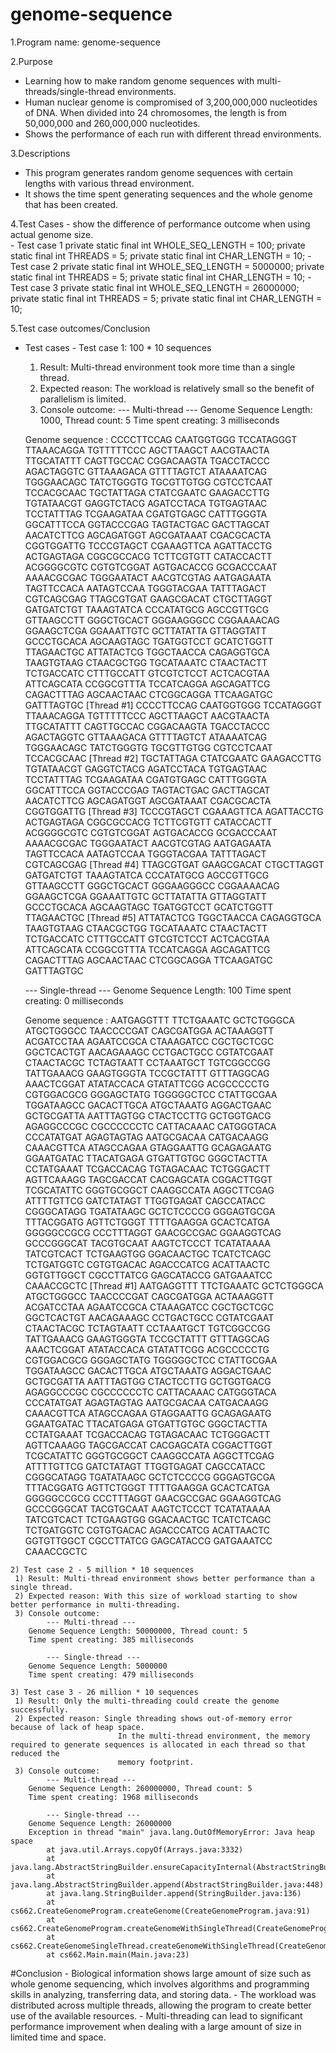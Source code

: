 # genome-sequence


1.Program name: genome-sequence

2.Purpose
  - Learning how to make random genome sequences with multi-threads/single-thread environments.
  - Human nuclear genome is compromised of 3,200,000,000 nucleotides of DNA.
    When divided into 24 chromosomes, the length is from 50,000,000 and 260,000,000 nucleotides.
  - Shows the performance of each run with different thread environments.

3.Descriptions
  - This program generates random genome sequences with certain lengths with various thread environment.
  - It shows the time spent generating sequences and the whole genome that has been created.

4.Test Cases
    - show the difference of performance outcome when using actual genome size.
    <br>
    - Test case 1
    private static final int WHOLE_SEQ_LENGTH = 100;
    private static final int THREADS = 5;
    private static final int CHAR_LENGTH = 10;
    - Test case 2
    private static final int WHOLE_SEQ_LENGTH = 5000000;
    private static final int THREADS = 5;
    private static final int CHAR_LENGTH = 10;
    - Test case 3
    private static final int WHOLE_SEQ_LENGTH = 26000000;
    private static final int THREADS = 5;
    private static final int CHAR_LENGTH = 10;

5.Test case outcomes/Conclusion
   - Test cases
    - Test case 1: 100 * 10 sequences
     1) Result: Multi-thread environment took more time than a single thread.
     2) Expected reason: The workload is relatively small so the benefit of parallelism is limited.
     3) Console outcome:
       	--- Multi-thread ---
       Genome Sequence Length: 1000, Thread count: 5
       Time spent creating: 3 milliseconds
       
       Genome sequence : CCCCTTCCAG CAATGGTGGG TCCATAGGGT TTAAACAGGA TGTTTTTCCC AGCTTAAGCT AACGTAACTA TTGCATATTT CAGTTGCCAC CGGACAAGTA TGACCTACCC AGACTAGGTC GTTAAAGACA GTTTTAGTCT ATAAAATCAG TGGGAACAGC TATCTGGGTG TGCGTTGTGG CGTCCTCAAT TCCACGCAAC TGCTATTAGA CTATCGAATC GAAGACCTTG TGTATAACGT GAGGTCTACG AGATCCTACA TGTGAGTAAC TCCTATTTAG TCGAAGATAA CGATGTGAGC CATTTGGGTA GGCATTTCCA GGTACCCGAG TAGTACTGAC GACTTAGCAT AACATCTTCG AGCAGATGGT AGCGATAAAT CGACGCACTA CGGTGGATTG TCCCGTAGCT CGAAAGTTCA AGATTACCTG ACTGAGTAGA CGGCGCCACG TCTTCGTGTT CATACCACTT ACGGGGCGTC CGTGTCGGAT AGTGACACCG GCGACCCAAT AAAACGCGAC TGGGAATACT AACGTCGTAG AATGAGAATA TAGTTCCACA AATAGTCCAA TGGGTACGAA TATTTAGACT CGTCAGCGAG TTAGCGTGAT GAAGCGACAT CTGCTTAGGT GATGATCTGT TAAAGTATCA CCCATATGCG AGCCGTTGCG GTTAAGCCTT GGGCTGCACT GGGAAGGGCC CGGAAAACAG GGAAGCTCGA GGAAATTGTC GCTTATATTA GTTAGGTATT GCCCTGCACA AGCAAGTAGC TGATGGTCCT GCATCTGGTT TTAGAACTGC ATTATACTCG TGGCTAACCA CAGAGGTGCA TAAGTGTAAG CTAACGCTGG TGCATAAATC CTAACTACTT TCTGACCATC CTTTGCCATT GTCGTCTCCT ACTCACGTAA ATTCAGCATA CCGGCGTTTA TCCATCAGGA AGCAGATTCG CAGACTTTAG AGCAACTAAC CTCGGCAGGA TTCAAGATGC GATTTAGTGC
       	[Thread #1] CCCCTTCCAG CAATGGTGGG TCCATAGGGT TTAAACAGGA TGTTTTTCCC AGCTTAAGCT AACGTAACTA TTGCATATTT CAGTTGCCAC CGGACAAGTA TGACCTACCC AGACTAGGTC GTTAAAGACA GTTTTAGTCT ATAAAATCAG TGGGAACAGC TATCTGGGTG TGCGTTGTGG CGTCCTCAAT TCCACGCAAC
       	[Thread #2] TGCTATTAGA CTATCGAATC GAAGACCTTG TGTATAACGT GAGGTCTACG AGATCCTACA TGTGAGTAAC TCCTATTTAG TCGAAGATAA CGATGTGAGC CATTTGGGTA GGCATTTCCA GGTACCCGAG TAGTACTGAC GACTTAGCAT AACATCTTCG AGCAGATGGT AGCGATAAAT CGACGCACTA CGGTGGATTG
       	[Thread #3] TCCCGTAGCT CGAAAGTTCA AGATTACCTG ACTGAGTAGA CGGCGCCACG TCTTCGTGTT CATACCACTT ACGGGGCGTC CGTGTCGGAT AGTGACACCG GCGACCCAAT AAAACGCGAC TGGGAATACT AACGTCGTAG AATGAGAATA TAGTTCCACA AATAGTCCAA TGGGTACGAA TATTTAGACT CGTCAGCGAG
       	[Thread #4] TTAGCGTGAT GAAGCGACAT CTGCTTAGGT GATGATCTGT TAAAGTATCA CCCATATGCG AGCCGTTGCG GTTAAGCCTT GGGCTGCACT GGGAAGGGCC CGGAAAACAG GGAAGCTCGA GGAAATTGTC GCTTATATTA GTTAGGTATT GCCCTGCACA AGCAAGTAGC TGATGGTCCT GCATCTGGTT TTAGAACTGC
       	[Thread #5] ATTATACTCG TGGCTAACCA CAGAGGTGCA TAAGTGTAAG CTAACGCTGG TGCATAAATC CTAACTACTT TCTGACCATC CTTTGCCATT GTCGTCTCCT ACTCACGTAA ATTCAGCATA CCGGCGTTTA TCCATCAGGA AGCAGATTCG CAGACTTTAG AGCAACTAAC CTCGGCAGGA TTCAAGATGC GATTTAGTGC

       	--- Single-thread ---
       Genome Sequence Length: 100
       Time spent creating: 0 milliseconds
       
       Genome sequence : AATGAGGTTT TTCTGAAATC GCTCTGGGCA ATGCTGGGCC TAACCCCGAT CAGCGATGGA ACTAAAGGTT ACGATCCTAA AGAATCCGCA CTAAAGATCC CGCTGCTCGC GGCTCACTGT AACAGAAAGC CCTGACTGCC CGTATCGAAT CTAACTACGC TCTAGTAATT CCTAAATGCT TGTCGGCCGG TATTGAAACG GAAGTGGGTA TCCGCTATTT GTTTAGGCAG AAACTCGGAT ATATACCACA GTATATTCGG ACGCCCCCTG CGTGGACGCG GGGAGCTATG TGGGGGCTCC CTATTGCGAA TGGATAAGCC GACACTTGCA ATGCTAAATG AGGACTGAAC GCTGCGATTA AATTTAGTGG CTACTCCTTG GCTGGTGACG AGAGGCCCGC CGCCCCCCTC CATTACAAAC CATGGGTACA CCCATATGAT AGAGTAGTAG AATGCGACAA CATGACAAGG CAAACGTTCA ATAGCCAGAA GTAGGAATTG GCAGAGAATG GGAATGATAC TTACATGAGA GTGATTGTGC GGGCTACTTA CCTATGAAAT TCGACCACAG TGTAGACAAC TCTGGGACTT AGTTCAAAGG TAGCGACCAT CACGAGCATA CGGACTTGGT TCGCATATTC GGGTGCGGCT CAAGGCCATA AGGCTTCGAG ATTTTGTTCG GATCTATAGT TTGGTGAGAT CAGCCATACC CGGGCATAGG TGATATAAGC GCTCTCCCCG GGGAGTGCGA TTTACGGATG AGTTCTGGGT TTTTGAAGGA GCACTCATGA GGGGGCCGCG CCCTTTAGGT GAACGCCGAC GGAAGGTCAG GCCCGGGCAT TACGTGCAAT AAGTCTCCCT TCATATAAAA TATCGTCACT TCTGAAGTGG GGACAACTGC TCATCTCAGC TCTGATGGTC CGTGTGACAC AGACCCATCG ACATTAACTC GGTGTTGGCT CGCCTTATCG GAGCATACCG GATGAAATCC CAAACCGCTC
       	[Thread #1] AATGAGGTTT TTCTGAAATC GCTCTGGGCA ATGCTGGGCC TAACCCCGAT CAGCGATGGA ACTAAAGGTT ACGATCCTAA AGAATCCGCA CTAAAGATCC CGCTGCTCGC GGCTCACTGT AACAGAAAGC CCTGACTGCC CGTATCGAAT CTAACTACGC TCTAGTAATT CCTAAATGCT TGTCGGCCGG TATTGAAACG GAAGTGGGTA TCCGCTATTT GTTTAGGCAG AAACTCGGAT ATATACCACA GTATATTCGG ACGCCCCCTG CGTGGACGCG GGGAGCTATG TGGGGGCTCC CTATTGCGAA TGGATAAGCC GACACTTGCA ATGCTAAATG AGGACTGAAC GCTGCGATTA AATTTAGTGG CTACTCCTTG GCTGGTGACG AGAGGCCCGC CGCCCCCCTC CATTACAAAC CATGGGTACA CCCATATGAT AGAGTAGTAG AATGCGACAA CATGACAAGG CAAACGTTCA ATAGCCAGAA GTAGGAATTG GCAGAGAATG GGAATGATAC TTACATGAGA GTGATTGTGC GGGCTACTTA CCTATGAAAT TCGACCACAG TGTAGACAAC TCTGGGACTT AGTTCAAAGG TAGCGACCAT CACGAGCATA CGGACTTGGT TCGCATATTC GGGTGCGGCT CAAGGCCATA AGGCTTCGAG ATTTTGTTCG GATCTATAGT TTGGTGAGAT CAGCCATACC CGGGCATAGG TGATATAAGC GCTCTCCCCG GGGAGTGCGA TTTACGGATG AGTTCTGGGT TTTTGAAGGA GCACTCATGA GGGGGCCGCG CCCTTTAGGT GAACGCCGAC GGAAGGTCAG GCCCGGGCAT TACGTGCAAT AAGTCTCCCT TCATATAAAA TATCGTCACT TCTGAAGTGG GGACAACTGC TCATCTCAGC TCTGATGGTC CGTGTGACAC AGACCCATCG ACATTAACTC GGTGTTGGCT CGCCTTATCG GAGCATACCG GATGAAATCC CAAACCGCTC



    2) Test case 2 - 5 million * 10 sequences
     1) Result: Multi-thread environment shows better performance than a single thread.
     2) Expected reason: With this size of workload starting to show better performance in multi-threading.
     3) Console outcome:
        	--- Multi-thread ---
        Genome Sequence Length: 50000000, Thread count: 5
        Time spent creating: 385 milliseconds

        	--- Single-thread ---
        Genome Sequence Length: 5000000
        Time spent creating: 479 milliseconds

    3) Test case 3 - 26 million * 10 sequences
     1) Result: Only the multi-threading could create the genome successfully.
     2) Expected reason: Single threading shows out-of-memory error because of lack of heap space.
                            In the multi-thread environment, the memory required to generate sequences is allocated in each thread so that reduced the
                            memory footprint.
     3) Console outcome:
        	--- Multi-thread ---
        Genome Sequence Length: 260000000, Thread count: 5
        Time spent creating: 1968 milliseconds

        	--- Single-thread ---
        Genome Sequence Length: 26000000
        Exception in thread "main" java.lang.OutOfMemoryError: Java heap space
        	at java.util.Arrays.copyOf(Arrays.java:3332)
        	at java.lang.AbstractStringBuilder.ensureCapacityInternal(AbstractStringBuilder.java:124)
        	at java.lang.AbstractStringBuilder.append(AbstractStringBuilder.java:448)
        	at java.lang.StringBuilder.append(StringBuilder.java:136)
        	at cs662.CreateGenomeProgram.createGenome(CreateGenomeProgram.java:91)
        	at cs662.CreateGenomeProgram.createGenomeWithSingleThread(CreateGenomeProgram.java:107)
        	at cs662.CreateGenomeSingleThread.createGenomeWithSingleThread(CreateGenomeSingleThread.java:20)
        	at cs662.Main.main(Main.java:23)


   #Conclusion
    - Biological information shows large amount of size such as whole genome sequencing,
      which involves algorithms and programming skills in analyzing, transferring data, and storing data.
    - The workload was distributed across multiple threads, allowing the program to create better use of the available resources.
    - Multi-threading can lead to significant performance improvement when dealing with a large amount of size in limited time and space.
